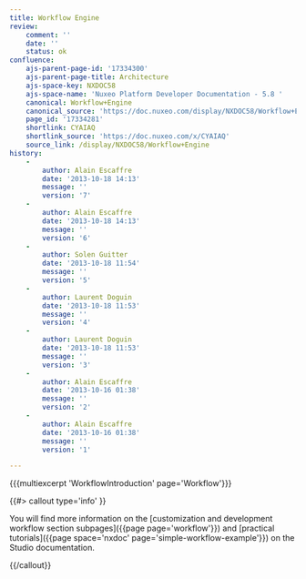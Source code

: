 ```yaml
---
title: Workflow Engine
review:
    comment: ''
    date: ''
    status: ok
confluence:
    ajs-parent-page-id: '17334300'
    ajs-parent-page-title: Architecture
    ajs-space-key: NXDOC58
    ajs-space-name: 'Nuxeo Platform Developer Documentation - 5.8 '
    canonical: Workflow+Engine
    canonical_source: 'https://doc.nuxeo.com/display/NXDOC58/Workflow+Engine'
    page_id: '17334281'
    shortlink: CYAIAQ
    shortlink_source: 'https://doc.nuxeo.com/x/CYAIAQ'
    source_link: /display/NXDOC58/Workflow+Engine
history:
    - 
        author: Alain Escaffre
        date: '2013-10-18 14:13'
        message: ''
        version: '7'
    - 
        author: Alain Escaffre
        date: '2013-10-18 14:13'
        message: ''
        version: '6'
    - 
        author: Solen Guitter
        date: '2013-10-18 11:54'
        message: ''
        version: '5'
    - 
        author: Laurent Doguin
        date: '2013-10-18 11:53'
        message: ''
        version: '4'
    - 
        author: Laurent Doguin
        date: '2013-10-18 11:53'
        message: ''
        version: '3'
    - 
        author: Alain Escaffre
        date: '2013-10-16 01:38'
        message: ''
        version: '2'
    - 
        author: Alain Escaffre
        date: '2013-10-16 01:38'
        message: ''
        version: '1'

---
```

{{{multiexcerpt 'WorkflowIntroduction' page='Workflow'}}}

{{#> callout type='info' }}

You will find more information on the&nbsp;[customization and development workflow section subpages]({{page page='workflow'}}) and&nbsp;[practical tutorials]({{page space='nxdoc' page='simple-workflow-example'}})&nbsp;on the Studio documentation.

{{/callout}}